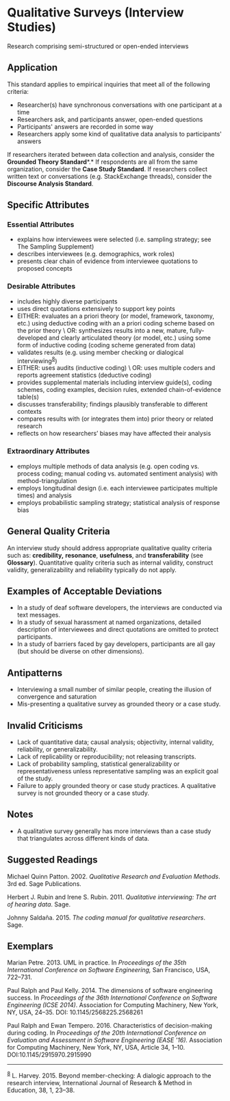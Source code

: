 # Qualitative Surveys (Interview Studies) 
<standard name="Qualitative Surveys (Interview Studies)">
Research comprising semi-structured or open-ended interviews

## Application 

This standard applies to empirical inquiries that meet all of the
following criteria:

-   Researcher(s) have synchronous conversations with one participant at
    a time
-   Researchers ask, and participants answer, open-ended questions
-   Participants' answers are recorded in some way
-   Researchers apply some kind of qualitative data analysis to
    participants' answers

If researchers iterated between data collection and analysis, consider
the **Grounded Theory Standard***.* If respondents are all from the same
organization, consider the **Case Study Standard**. If researchers
collect written text or conversations (e.g. StackExchange threads),
consider the **Discourse Analysis Standard**.

## Specific Attributes

### Essential Attributes	
<checklist name="Essential">

-	explains how interviewees were selected (i.e. sampling strategy; see The Sampling Supplement)
-	describes interviewees (e.g. demographics, work roles)
-	presents clear chain of evidence from interviewee quotations to proposed concepts
</checklist>
     
### Desirable Attributes	
<checklist name="Desirable">

-	includes highly diverse participants
-	uses direct quotations extensively to support key points
-	EITHER: evaluates an a priori theory (or model, framework, taxonomy, etc.) using deductive coding with an a priori coding scheme based on the prior theory \ OR: synthesizes results into a new, mature, fully-developed and clearly articulated theory (or model, etc.) using some form of inductive coding (coding scheme generated from data)
-	validates results (e.g. using member checking or dialogical interviewing<sup>[8](#myfootnote8)</sup>)
-	EITHER: uses audits (inductive coding) \ OR: uses multiple coders and reports agreement statistics (deductive coding)
-	provides supplemental materials including interview guide(s), coding schemes, coding examples, decision rules, extended chain-of-evidence table(s)
-	discusses transferability; findings plausibly transferable to different contexts
-	compares results with (or integrates them into) prior theory or related research
-	reflects on how researchers’ biases may have affected their analysis
</checklist>
     
### Extraordinary Attributes	
<checklist name="Extraordinary">

-	employs multiple methods of data analysis (e.g. open coding vs. process coding; manual coding vs. automated sentiment analysis) with method-triangulation
-	employs longitudinal design (i.e. each interviewee participates multiple times) and analysis
-	employs probabilistic sampling strategy; statistical analysis of response bias
</checklist>

## General Quality Criteria

An interview study should address appropriate qualitative quality
criteria such as: **credibility,** **resonance**, **usefulness**, and
**transferability** (see **Glossary**). Quantitative quality criteria
such as internal validity, construct validity, generalizability and
reliability typically do not apply.

## Examples of Acceptable Deviations

-   In a study of deaf software developers, the interviews are conducted
    via text messages.
-   In a study of sexual harassment at named organizations, detailed
    description of interviewees and direct quotations are omitted to
    protect participants.
-   In a study of barriers faced by gay developers, participants are all
    gay (but should be diverse on other dimensions).

## Antipatterns 

-   Interviewing a small number of similar people, creating the illusion
    of convergence and saturation
-   Mis-presenting a qualitative survey as grounded theory or a case
    study.

## Invalid Criticisms 

-   Lack of quantitative data; causal analysis; objectivity, internal
    validity, reliability, or generalizability.
-   Lack of replicability or reproducibility; not releasing transcripts.
-   Lack of probability sampling, statistical generalizability or
    representativeness unless representative sampling was an explicit
    goal of the study.
-   Failure to apply grounded theory or case study practices. A
    qualitative survey is not grounded theory or a case study.

## Notes 

-   A qualitative survey generally has more interviews than a case study
    that triangulates across different kinds of data.

## Suggested Readings 

Michael Quinn Patton. 2002. *Qualitative Research and Evaluation
Methods*. 3rd ed. Sage Publications.

Herbert J. Rubin and Irene S. Rubin. 2011. *Qualitative interviewing:
The art of hearing data*. Sage.

Johnny Saldaña. 2015. *The coding manual for qualitative researchers*.
Sage.

## Exemplars 

Marian Petre. 2013. UML in practice. In *Proceedings of the 35th
International Conference on Software Engineering,* San Francisco, USA,
722–731.

Paul Ralph and Paul Kelly. 2014. The dimensions of software engineering
success. In *Proceedings of the 36th International Conference on
Software Engineering (ICSE 2014)*. Association for Computing Machinery,
New York, NY, USA, 24–35. DOI: 10.1145/2568225.2568261

Paul Ralph and Ewan Tempero. 2016. Characteristics of decision-making
during coding. In *Proceedings of the 20th International Conference on
Evaluation and Assessment in Software Engineering (EASE '16).*
Association for Computing Machinery, New York, NY, USA, Article 34,
1–10. DOI:10.1145/2915970.2915990
</standard>

---
<sup>[8](#myfootnote8)</sup> L. Harvey. 2015. Beyond member-checking: A dialogic approach to the research interview, International Journal of Research & Method in Education, 38, 1, 23–38.